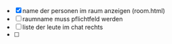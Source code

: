 - [X] name der personen im raum anzeigen (room.html)
- [ ] raumname muss pflichtfeld werden
- [ ] liste der leute im chat rechts
- [ ]
